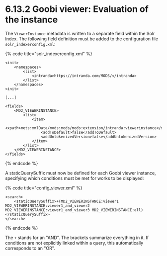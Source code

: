 # 6.13.2 Goobi viewer: Evaluation of the instance

The `ViewerInstance` metadata is written to a separate field within the Solr Index. The following field definition must be added to the configuration file `solr_indexerconfig.xml`:

{% code title="solr\_indexerconfig.xml" %}
```markup
<init>
    <namespaces>
        <list>
            <intranda>https://intranda.com/MODS/</intranda>
        </list>
    </namespaces>
<init>

[...]

<fields>
    <MD2_VIEWERINSTANCE>
        <list>
            <item>
                <xpath>mets:xmlData/mods:mods/mods:extension/intranda:viewerinstance</xpath>
                <addToDefault>false</addToDefault>
                <addUntokenizedVersion>false</addUntokenizedVersion>
            </item>
        </list>
    </MD2_VIEWERINSTANCE>
</fields>
```
{% endcode %}

A staticQuerySuffix must now be defined for each Goobi viewer instance, specifying which conditions must be met for works to be displayed:

{% code title="config\_viewer.xml" %}
```markup
<search>
    <staticQuerySuffix>+(MD2_VIEWERINSTANCE:viewer1 MD2_VIEWERINSTANCE:viewer1_and_viewer2 MD2_VIEWERINSTANCE:viewer1_and_viewer3 MD2_VIEWERINSTANCE:all)</staticQuerySuffix>
</search>
```
{% endcode %}

The `+` stands for an "AND". The brackets summarize everything in it. If conditions are not explicitly linked within a query, this automatically corresponds to an "OR".

